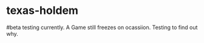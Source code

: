 # texas-holdem

#beta testing currently. A Game still freezes on ocassiion. Testing to find out why.